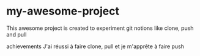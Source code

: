# my-awesome-project
This awesome project is created to experiment git notions like clone, push and pull

achievements
J'ai réussi à faire clone, pull et je m'apprête à faire push
